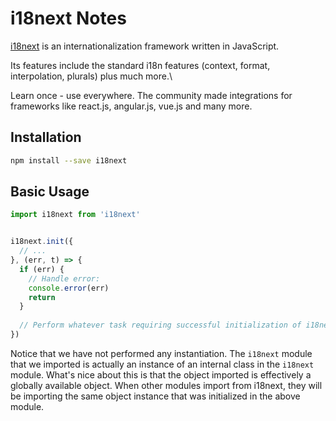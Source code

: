 # i18next Notes

[i18next] is an internationalization framework written in JavaScript.

Its features include the standard i18n features (context, format, interpolation, plurals) plus much more.\

Learn once - use everywhere. The community made integrations for frameworks like react.js, angular.js, vue.js and many more.


## Installation

```sh
npm install --save i18next
```


## Basic Usage

```js
import i18next from 'i18next'


i18next.init({
  // ...
}, (err, t) => {
  if (err) {
    // Handle error:
    console.error(err)
    return
  }
  
  // Perform whatever task requiring successful initialization of i18next.
})
```

Notice that we have not performed any instantiation.  The `i18next` module that
we imported is actually an instance of an internal class in the `i18next` module.
What's nice about this is that the object imported is effectively a globally
available object.  When other modules import from i18next, they will be importing
the same object instance that was initialized in the above module.


[i18next]: https://www.i18next.com/
